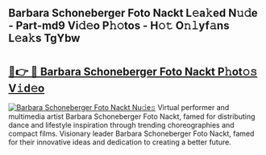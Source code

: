 ## Barbara Schoneberger Foto Nackt L𝚎a𝚔ed N𝚞𝚍e - Part-md9 Vi𝚍𝚎o P𝚑𝚘tos - H𝚘𝚝 O𝚗𝚕yf𝚊ns L𝚎a𝚔s TgYbw

# <h2><a href="http://kfdq27.oniu.top/?m=Barbara+Schoneberger+Foto+Nackt">🔗👉 🔴 Barbara Schoneberger Foto Nackt P𝚑ot𝚘𝚜 V𝚒d𝚎o</a></h2>

[![Barbara Schoneberger Foto Nackt Nu𝚍e𝚜](https://i.imgur.com/0qMVB7G.gif)](http://kfdq27.oniu.top/?m=Barbara+Schoneberger+Foto+Nackt)
Virtual performer and multimedia artist Barbara Schoneberger Foto Nackt, famed for distributing dance and lifestyle inspiration through trending choreographies and compact films. Visionary leader Barbara Schoneberger Foto Nackt, famed for their innovative ideas and dedication to creating a better future.  

